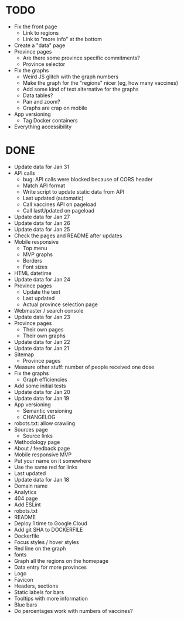# TODO

- Fix the front page
  - Link to regions
  - Link to "more info" at the bottom
- Create a "data" page
- Province pages
  - Are there some province specific commitments?
  - Province selector
- Fix the graphs
  - Weird JS glitch with the graph numbers
  - Make the graph for the "regions" nicer (eg, how many vaccines)
  - Add some kind of text alternative for the graphs
  - Data tables?
  - Pan and zoom?
  - Graphs are crap on mobile
- App versioning
  - Tag Docker containers
- Everything accessibility

# DONE

- Update data for Jan 31
- API calls
  - bug: API calls were blocked because of CORS header
  - Match API format
  - Write script to update static data from API
  - Last updated (automatic)
  - Call vaccines API on pageload
  - Call lastUpdated on pageload
- Update data for Jan 27
- Update data for Jan 26
- Update data for Jan 25
- Check the pages and README after updates
- Mobile responsive
  - Top menu
  - MVP graphs
  - Borders
  - Font sizes
- HTML datetime
- Update data for Jan 24
- Province pages
  - Update the text
  - Last updated
  - Actual province selection page
- Webmaster / search console
- Update data for Jan 23
- Province pages
  - Their own pages
  - Their own graphs
- Update data for Jan 22
- Update data for Jan 21
- Sitemap
  - Province pages
- Measure other stuff: number of people received one dose
- Fix the graphs
  - Graph efficiencies
- Add some initial tests
- Update data for Jan 20
- Update data for Jan 19
- App versioning
  - Semantic versioning
  - CHANGELOG
- robots.txt: allow crawling
- Sources page
  - Source links
- Methodology page
- About / feedback page
- Mobile responsive MVP
- Put your name on it somewhere
- Use the same red for links
- Last updated
- Update data for Jan 18
- Domain name
- Analytics
- 404 page
- Add ESLint
- robots.txt
- README
- Deploy 1 time to Google Cloud
- Add git SHA to DOCKERFILE
- Dockerfile
- Focus styles / hover styles
- Red line on the graph
- fonts
- Graph all the regions on the homepage
- Data entry for more provinces
- Logo
- Favicon
- Headers, sections
- Static labels for bars
- Tooltips with more information
- Blue bars
- Do percentages work with numbers of vaccines?
